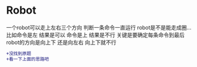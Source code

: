 # Robot
 一个robot可以走上左右三个方向 判断一条命令一直运行 robot是不是能走成圈...比如命令是左 结果是可以 命令是上 结果是不行 关键是要确定每条命令到最后 robot的方向是向上下 还是向左右 向上下就不行

```diff
+没找到原题
+看一下上面的思路吧
```
